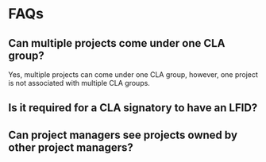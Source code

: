 # FAQs

## Can multiple projects come under one CLA group?

Yes, multiple projects can come under one CLA group, however, one project is not associated with multiple CLA groups.

## Is it required for a CLA signatory to have an LFID?

## Can project managers see projects owned by other project managers?







